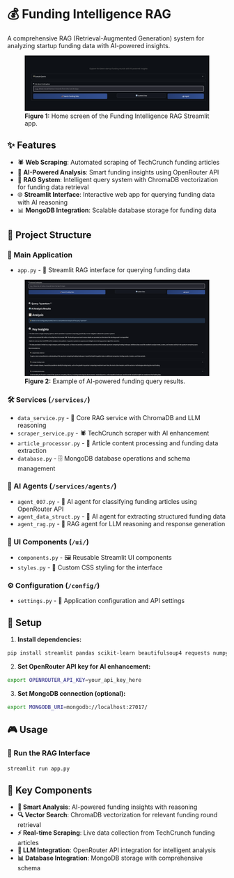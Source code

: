 # 💰 Funding Intelligence RAG

A comprehensive RAG (Retrieval-Augmented Generation) system for analyzing startup funding data with AI-powered insights.


<figure>
  <img src="images/home_.png" alt="Funding Intelligence RAG Home Screen" width="600">
  <figcaption><strong>Figure 1:</strong> Home screen of the Funding Intelligence RAG Streamlit app.</figcaption>
</figure>

## ✨ Features

- 🕷️ **Web Scraping**: Automated scraping of TechCrunch funding articles
- 🤖 **AI-Powered Analysis**: Smart funding insights using OpenRouter API
- 🧠 **RAG System**: Intelligent query system with ChromaDB vectorization for funding data retrieval
- 🌐 **Streamlit Interface**: Interactive web app for querying funding data with AI reasoning
- 📊 **MongoDB Integration**: Scalable database storage for funding data

## 📁 Project Structure

### 🎯 Main Application
- `app.py` - 🎨 Streamlit RAG interface for querying funding data

<figure>
  <img src="images/results.png" alt="Funding Intelligence RAG Query Results" width="600">
  <figcaption><strong>Figure 2:</strong> Example of AI-powered funding query results.</figcaption>
</figure>



### 🛠️ Services (`/services/`)
- `data_service.py` - 🧠 Core RAG service with ChromaDB and LLM reasoning
- `scraper_service.py` - 🕷️ TechCrunch scraper with AI enhancement
- `article_processor.py` - 📝 Article content processing and funding data extraction
- `database.py` - 🗄️ MongoDB database operations and schema management

### 🤖 AI Agents (`/services/agents/`)
- `agent_007.py` - 🎯 AI agent for classifying funding articles using OpenRouter API
- `agent_data_struct.py` - 🧠 AI agent for extracting structured funding data
- `agent_rag.py` - 🤖 RAG agent for LLM reasoning and response generation

### 🎨 UI Components (`/ui/`)
- `components.py` - 🖼️ Reusable Streamlit UI components
- `styles.py` - 🎨 Custom CSS styling for the interface

### ⚙️ Configuration (`/config/`)
- `settings.py` - 🔧 Application configuration and API settings

## 🚀 Setup

1. **Install dependencies:**
```bash
pip install streamlit pandas scikit-learn beautifulsoup4 requests numpy pymongo chromadb
```

2. **Set OpenRouter API key for AI enhancement:**
```bash
export OPENROUTER_API_KEY=your_api_key_here
```

3. **Set MongoDB connection (optional):**
```bash
export MONGODB_URI=mongodb://localhost:27017/
```

## 🎮 Usage

### 🎨 Run the RAG Interface
```bash
streamlit run app.py
```

## 🔧 Key Components

- **🎯 Smart Analysis**: AI-powered funding insights with reasoning
- **🔍 Vector Search**: ChromaDB vectorization for relevant funding round retrieval  
- **⚡ Real-time Scraping**: Live data collection from TechCrunch funding articles
- **🤖 LLM Integration**: OpenRouter API integration for intelligent analysis
- **📊 Database Integration**: MongoDB storage with comprehensive schema
